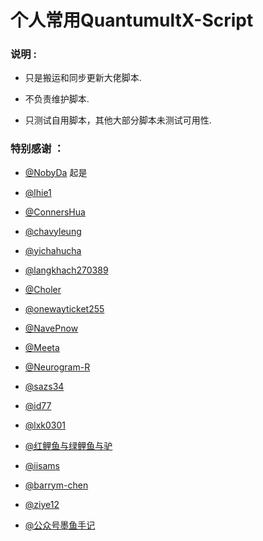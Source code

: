 # 个人常用QuantumultX-Script

### 说明 :

* 只是搬运和同步更新大佬脚本.

* 不负责维护脚本.

* 只测试自用脚本，其他大部分脚本未测试可用性.

### 特别感谢 ：
* [@NobyDa](https://github.com/NobyDa) 起是

* [@lhie1](https://github.com/lhie1)

* [@ConnersHua](https://github.com/DivineEngine)

* [@chavyleung](https://github.com/chavyleung)

* [@yichahucha](https://github.com/yichahucha)

* [@langkhach270389](https://github.com/langkhach270389)

* [@Choler](https://github.com/Choler)

* [@onewayticket255](https://github.com/onewayticket255)

* [@NavePnow](https://github.com/NavePnow)

* [@Meeta](https://github.com/MeetaGit)

* [@Neurogram-R](https://github.com/Neurogram-R)

* [@sazs34](https://github.com/sazs34)

* [@id77](https://github.com/id77)

* [@lxk0301](https://github.com/lxk0301)

* [@红鲤鱼与绿鲤鱼与驴](https://github.com/wangdelu2020)

* [@iisams](https://github.com/iisams/Scripts)

* [@barrym-chen](https://github.com/barrym-chen/Script)

* [@ziye12](https://github.com/ziye12/JavaScript)

* [@公众号墨鱼手记](https://github.com/ddgksf2013)
